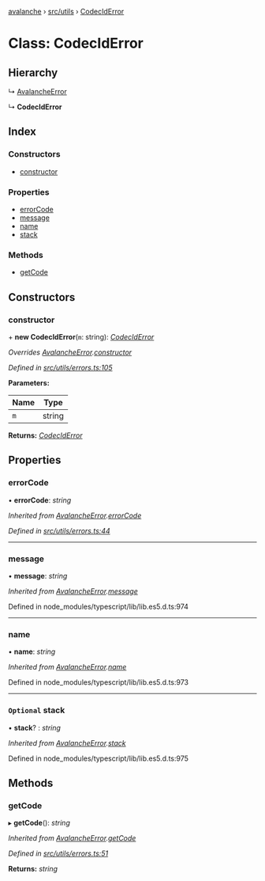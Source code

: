[avalanche](../README.md) › [src/utils](../modules/src_utils.md) › [CodecIdError](src_utils.codeciderror.md)

# Class: CodecIdError

## Hierarchy

  ↳ [AvalancheError](src_utils.avalancheerror.md)

  ↳ **CodecIdError**

## Index

### Constructors

* [constructor](src_utils.codeciderror.md#constructor)

### Properties

* [errorCode](src_utils.codeciderror.md#errorcode)
* [message](src_utils.codeciderror.md#message)
* [name](src_utils.codeciderror.md#name)
* [stack](src_utils.codeciderror.md#optional-stack)

### Methods

* [getCode](src_utils.codeciderror.md#getcode)

## Constructors

###  constructor

\+ **new CodecIdError**(`m`: string): *[CodecIdError](src_utils.codeciderror.md)*

*Overrides [AvalancheError](src_utils.avalancheerror.md).[constructor](src_utils.avalancheerror.md#constructor)*

*Defined in [src/utils/errors.ts:105](https://github.com/ava-labs/avalanchejs/blob/f2c4a10/src/utils/errors.ts#L105)*

**Parameters:**

Name | Type |
------ | ------ |
`m` | string |

**Returns:** *[CodecIdError](src_utils.codeciderror.md)*

## Properties

###  errorCode

• **errorCode**: *string*

*Inherited from [AvalancheError](src_utils.avalancheerror.md).[errorCode](src_utils.avalancheerror.md#errorcode)*

*Defined in [src/utils/errors.ts:44](https://github.com/ava-labs/avalanchejs/blob/f2c4a10/src/utils/errors.ts#L44)*

___

###  message

• **message**: *string*

*Inherited from [AvalancheError](src_utils.avalancheerror.md).[message](src_utils.avalancheerror.md#message)*

Defined in node_modules/typescript/lib/lib.es5.d.ts:974

___

###  name

• **name**: *string*

*Inherited from [AvalancheError](src_utils.avalancheerror.md).[name](src_utils.avalancheerror.md#name)*

Defined in node_modules/typescript/lib/lib.es5.d.ts:973

___

### `Optional` stack

• **stack**? : *string*

*Inherited from [AvalancheError](src_utils.avalancheerror.md).[stack](src_utils.avalancheerror.md#optional-stack)*

Defined in node_modules/typescript/lib/lib.es5.d.ts:975

## Methods

###  getCode

▸ **getCode**(): *string*

*Inherited from [AvalancheError](src_utils.avalancheerror.md).[getCode](src_utils.avalancheerror.md#getcode)*

*Defined in [src/utils/errors.ts:51](https://github.com/ava-labs/avalanchejs/blob/f2c4a10/src/utils/errors.ts#L51)*

**Returns:** *string*
